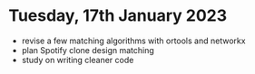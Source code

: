 # Tuesday, 17th January 2023

- revise a few matching algorithms with ortools and networkx
- plan Spotify clone design matching
- study on writing cleaner code
